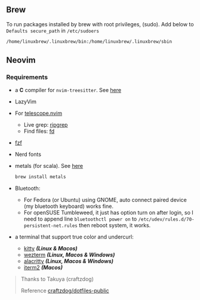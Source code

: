 ## Brew

To run packages installed by brew with root privileges, (sudo). Add below to `Defaults secure_path` in `/etc/sudoers`

```sh
/home/linuxbrew/.linuxbrew/bin:/home/linuxbrew/.linuxbrew/sbin
```

## Neovim

### Requirements

- a **C** compiler for `nvim-treesitter`. See [here](https://github.com/nvim-treesitter/nvim-treesitter#requirements)

- LazyVim

- For [telescope.nvim](https://github.com/nvim-telescope/telescope.nvim)

  - Live grep: [ripgrep](https://github.com/BurntSushi/ripgrep)
  - Find files: [fd](https://github.com/sharkdp/fd)

- [fzf](https://github.com/PatrickF1/fzf.fish)

- Nerd fonts

- metals (for scala). See [here](https://github.com/scalameta/nvim-metals)

  ```sh
  brew install metals
  ```

- Bluetooth:
  - For Fedora (or Ubuntu) using GNOME, auto connect paired device (my bluetooth keyboard) works fine.
  - For openSUSE Tumbleweed, it just has option turn on after login, so I need to append line `bluetoothctl power on` to `/etc/udev/rules.d/70-persistent-net.rules` then reboot system, it works.

- a terminal that support true color and undercurl:
  - [kitty](https://github.com/kovidgoyal/kitty) ***(Linux & Macos)***
  - [wezterm](https://github.com/wez/wezterm) ***(Linux, Macos & Windows)***
  - [alacritty](https://github.com/alacritty/alacritty) ***(Linux, Macos & Windows)***
  - [iterm2](https://iterm2.com/) ***(Macos)***

> Thanks to Takuya (craftzdog)
>
> Reference [craftzdog/dotfiles-public](https://github.com/craftzdog/dotfiles-public)

